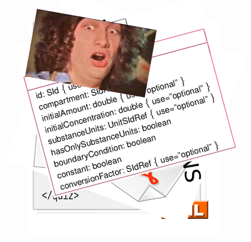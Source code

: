 <!-- Credits: -->
<!-- https://en.wikipedia.org/wiki/XML -->
<!-- https://commons.wikimedia.org/wiki/File:Crystal128-pdf.svg -->
<div style="text-align: center">
<div style="position:relative;display:inline-block">
<img style="position:relative" src="resources/xml.svg" style="width:100%;height:auto;transform: scale(1.5,1.5)"/>
<img style="position:absolute;top:0px;left:0px;transform: rotate(20deg);" class="fragment" src="resources/sbml-levels-versions.svg"/>
<img style="position:absolute;top:0px;left:0px;transform: rotate(-15deg);" class="fragment" src="resources/sbml-uml.png"/>
<img style="position:absolute;top:0px;left:0px;transform: rotate(10deg);" class="fragment" src="resources/whoa-mind.gif"/>
</div>
</div>